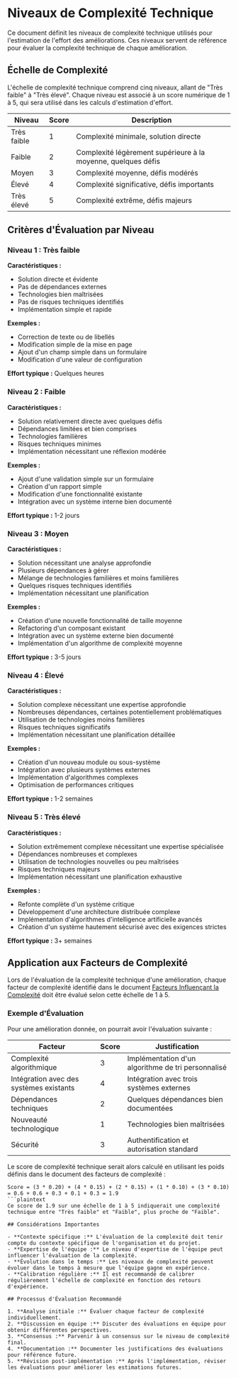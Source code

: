 # Niveaux de Complexité Technique

Ce document définit les niveaux de complexité technique utilisés pour l'estimation de l'effort des améliorations. Ces niveaux servent de référence pour évaluer la complexité technique de chaque amélioration.

## Échelle de Complexité

L'échelle de complexité technique comprend cinq niveaux, allant de "Très faible" à "Très élevé". Chaque niveau est associé à un score numérique de 1 à 5, qui sera utilisé dans les calculs d'estimation d'effort.

| Niveau | Score | Description |
|--------|-------|-------------|
| Très faible | 1 | Complexité minimale, solution directe |
| Faible | 2 | Complexité légèrement supérieure à la moyenne, quelques défis |
| Moyen | 3 | Complexité moyenne, défis modérés |
| Élevé | 4 | Complexité significative, défis importants |
| Très élevé | 5 | Complexité extrême, défis majeurs |

## Critères d'Évaluation par Niveau

### Niveau 1 : Très faible

**Caractéristiques :**
- Solution directe et évidente
- Pas de dépendances externes
- Technologies bien maîtrisées
- Pas de risques techniques identifiés
- Implémentation simple et rapide

**Exemples :**
- Correction de texte ou de libellés
- Modification simple de la mise en page
- Ajout d'un champ simple dans un formulaire
- Modification d'une valeur de configuration

**Effort typique :** Quelques heures

### Niveau 2 : Faible

**Caractéristiques :**
- Solution relativement directe avec quelques défis
- Dépendances limitées et bien comprises
- Technologies familières
- Risques techniques minimes
- Implémentation nécessitant une réflexion modérée

**Exemples :**
- Ajout d'une validation simple sur un formulaire
- Création d'un rapport simple
- Modification d'une fonctionnalité existante
- Intégration avec un système interne bien documenté

**Effort typique :** 1-2 jours

### Niveau 3 : Moyen

**Caractéristiques :**
- Solution nécessitant une analyse approfondie
- Plusieurs dépendances à gérer
- Mélange de technologies familières et moins familières
- Quelques risques techniques identifiés
- Implémentation nécessitant une planification

**Exemples :**
- Création d'une nouvelle fonctionnalité de taille moyenne
- Refactoring d'un composant existant
- Intégration avec un système externe bien documenté
- Implémentation d'un algorithme de complexité moyenne

**Effort typique :** 3-5 jours

### Niveau 4 : Élevé

**Caractéristiques :**
- Solution complexe nécessitant une expertise approfondie
- Nombreuses dépendances, certaines potentiellement problématiques
- Utilisation de technologies moins familières
- Risques techniques significatifs
- Implémentation nécessitant une planification détaillée

**Exemples :**
- Création d'un nouveau module ou sous-système
- Intégration avec plusieurs systèmes externes
- Implémentation d'algorithmes complexes
- Optimisation de performances critiques

**Effort typique :** 1-2 semaines

### Niveau 5 : Très élevé

**Caractéristiques :**
- Solution extrêmement complexe nécessitant une expertise spécialisée
- Dépendances nombreuses et complexes
- Utilisation de technologies nouvelles ou peu maîtrisées
- Risques techniques majeurs
- Implémentation nécessitant une planification exhaustive

**Exemples :**
- Refonte complète d'un système critique
- Développement d'une architecture distribuée complexe
- Implémentation d'algorithmes d'intelligence artificielle avancés
- Création d'un système hautement sécurisé avec des exigences strictes

**Effort typique :** 3+ semaines

## Application aux Facteurs de Complexité

Lors de l'évaluation de la complexité technique d'une amélioration, chaque facteur de complexité identifié dans le document [Facteurs Influençant la Complexité](complexity-factors.md) doit être évalué selon cette échelle de 1 à 5.

### Exemple d'Évaluation

Pour une amélioration donnée, on pourrait avoir l'évaluation suivante :

| Facteur | Score | Justification |
|---------|-------|---------------|
| Complexité algorithmique | 3 | Implémentation d'un algorithme de tri personnalisé |
| Intégration avec des systèmes existants | 4 | Intégration avec trois systèmes externes |
| Dépendances techniques | 2 | Quelques dépendances bien documentées |
| Nouveauté technologique | 1 | Technologies bien maîtrisées |
| Sécurité | 3 | Authentification et autorisation standard |

Le score de complexité technique serait alors calculé en utilisant les poids définis dans le document des facteurs de complexité :

```plaintext
Score = (3 * 0.20) + (4 * 0.15) + (2 * 0.15) + (1 * 0.10) + (3 * 0.10) = 0.6 + 0.6 + 0.3 + 0.1 + 0.3 = 1.9
```plaintext
Ce score de 1.9 sur une échelle de 1 à 5 indiquerait une complexité technique entre "Très faible" et "Faible", plus proche de "Faible".

## Considérations Importantes

- **Contexte spécifique :** L'évaluation de la complexité doit tenir compte du contexte spécifique de l'organisation et du projet.
- **Expertise de l'équipe :** Le niveau d'expertise de l'équipe peut influencer l'évaluation de la complexité.
- **Évolution dans le temps :** Les niveaux de complexité peuvent évoluer dans le temps à mesure que l'équipe gagne en expérience.
- **Calibration régulière :** Il est recommandé de calibrer régulièrement l'échelle de complexité en fonction des retours d'expérience.

## Processus d'Évaluation Recommandé

1. **Analyse initiale :** Évaluer chaque facteur de complexité individuellement.
2. **Discussion en équipe :** Discuter des évaluations en équipe pour obtenir différentes perspectives.
3. **Consensus :** Parvenir à un consensus sur le niveau de complexité final.
4. **Documentation :** Documenter les justifications des évaluations pour référence future.
5. **Révision post-implémentation :** Après l'implémentation, réviser les évaluations pour améliorer les estimations futures.
